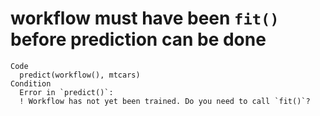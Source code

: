 # workflow must have been `fit()` before prediction can be done

    Code
      predict(workflow(), mtcars)
    Condition
      Error in `predict()`:
      ! Workflow has not yet been trained. Do you need to call `fit()`?

